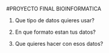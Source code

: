 #PROYECTO FINAL BIOINFORMATICA

1. Que tipo de datos quieres usar?


2. En que formato estan tus datos?


3. Que quieres hacer con esos datos?

